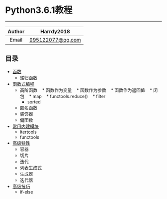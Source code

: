 # Python3.6.1教程
***
|Author|Harrdy2018|
|:----------------:|:----------------:|
|Email|995122077@qq.com|
## 目录
* [函数](https://github.com/Harrdy2018/Interview-Questions-Set/blob/master/Functions.md)
    * 递归函数
* [函数式编程](https://github.com/Harrdy2018/Interview-Questions-Set/blob/master/Functional%20Programming.md)
  * 高阶函数
    * 函数作为变量
    * 函数作为参数
    * 函数作为返回值
    * 闭包
    * map
    * functools.reduce()
    * filter
    * sorted
  * 匿名函数
  * 装饰器
  * 偏函数
* [常用内建模块](https://github.com/Harrdy2018/Interview-Questions-Set/blob/master/Intrinsic%20Modules.md)
  * itertools
  * functools
* [高级特性](https://github.com/Harrdy2018/Interview-Questions-Set/blob/master/Advanced%20Features.md)
  * 容器
  * 切片
  * 迭代
  * 列表生成式
  * 生成器
  * 迭代器
* [高级技巧](https://github.com/Harrdy2018/Interview-Questions-Set/blob/master/Advanced%20Skills.md)
    * if-else
